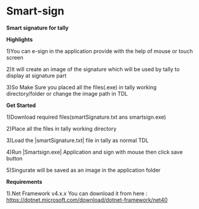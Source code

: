 # Smart-sign

**Smart signature for tally**

**Highlights**

1)You can e-sign in the application provide with the help of mouse or touch screen

2)It will create an image of the signature which will be used by tally to display at signature part

3)So Make Sure you placed all the files(.exe) in tally working directory/folder  or change the image path in TDL


**Get Started**

1)Download required files(smartSignature.txt ans smartsign.exe)

2)Place all the files in tally working directory

3)Load the |smartSignature.txt|  file in tally as normal TDL

4)Run |Smartsign.exe|  Application and sign with mouse then click save button 

5)Singurate will be saved as an image in the application folder



**Requirements**

1).Net Framework  v4.x.x
    You can download it from here : https://dotnet.microsoft.com/download/dotnet-framework/net40

